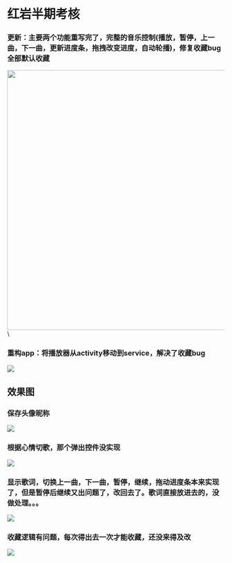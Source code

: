 # 红岩半期考核
### 更新：主要两个功能重写完了，完整的音乐控制(播放，暂停，上一曲，下一曲，更新进度条，拖拽改变进度，自动轮播)，修复收藏bug全部默认收藏
<img src="https://github.com/kiritoj/EIF/blob/master/eif.gif" height="600">\
### 重构app：将播放器从activity移动到service，解决了收藏bug
![](http://ww1.sinaimg.cn/large/006nwaiFly1g38b3bmzfbj30jg0jg75w.jpg)
## 效果图
### 保存头像昵称
![](http://ww1.sinaimg.cn/large/006nwaiFly1g373cnweuzg30a00jux6p.gif)
### 根据心情切歌，那个弹出控件没实现
![](http://ww1.sinaimg.cn/large/006nwaiFly1g373kd1fjng30a00jue81.gif)
### 显示歌词，切换上一曲，下一曲，暂停，继续，拖动进度条本来实现了，但是暂停后继续又出问题了，改回去了。歌词直接放进去的，没做处理。。。
![](http://ww1.sinaimg.cn/large/006nwaiFly1g373m1mpdzg30a00jue7h.gif)
### 收藏逻辑有问题，每次得出去一次才能收藏，还没来得及改
![](http://ww1.sinaimg.cn/large/006nwaiFly1g373feiefog30a00jue81.gif)
